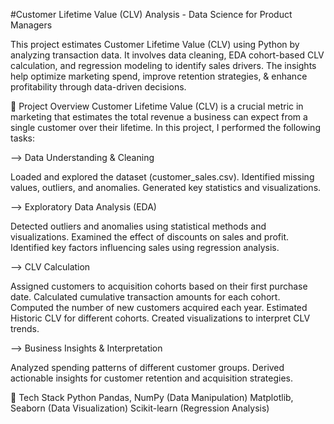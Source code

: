 #Customer Lifetime Value (CLV) Analysis - Data Science for Product Managers

This project estimates Customer Lifetime Value (CLV) using Python by analyzing transaction data. It involves data cleaning, EDA cohort-based CLV calculation, and regression modeling to identify sales drivers. The insights help optimize marketing spend, improve retention strategies, &amp; enhance profitability through data-driven decisions. 

📌 Project Overview
Customer Lifetime Value (CLV) is a crucial metric in marketing that estimates the total revenue a business can expect from a single customer over their lifetime. In this project, I performed the following tasks:

--> Data Understanding & Cleaning

Loaded and explored the dataset (customer_sales.csv).
Identified missing values, outliers, and anomalies.
Generated key statistics and visualizations.

--> Exploratory Data Analysis (EDA)

Detected outliers and anomalies using statistical methods and visualizations.
Examined the effect of discounts on sales and profit.
Identified key factors influencing sales using regression analysis.

--> CLV Calculation

Assigned customers to acquisition cohorts based on their first purchase date.
Calculated cumulative transaction amounts for each cohort.
Computed the number of new customers acquired each year.
Estimated Historic CLV for different cohorts.
Created visualizations to interpret CLV trends.

--> Business Insights & Interpretation

Analyzed spending patterns of different customer groups.
Derived actionable insights for customer retention and acquisition strategies.

🔧 Tech Stack
Python
Pandas, NumPy (Data Manipulation)
Matplotlib, Seaborn (Data Visualization)
Scikit-learn (Regression Analysis)
